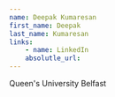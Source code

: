 ```yaml
---
name: Deepak Kumaresan
first_name: Deepak
last_name: Kumaresan
links:
	- name: LinkedIn
	absolutle_url:
---
```

Queen's University Belfast
